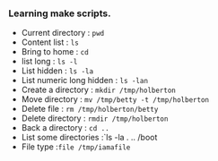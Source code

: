 ### Learning make scripts.
- Current directory : `pwd`
- Content list : `ls`
- Bring to home : `cd`
- list long : `ls -l`
- List hidden : `ls -la`
- List numeric long hidden : `ls -lan`
- Create a directory : `mkdir /tmp/holberton`
- Move directory : `mv /tmp/betty -t /tmp/holberton`
- Delete file : `rm /tmp/holberton/betty`
- Delete directory : `rmdir /tmp/holberton`
- Back a directory : `cd ..`
- List some directories :`ls -la . .. /boot
- File type :`file /tmp/iamafile`
